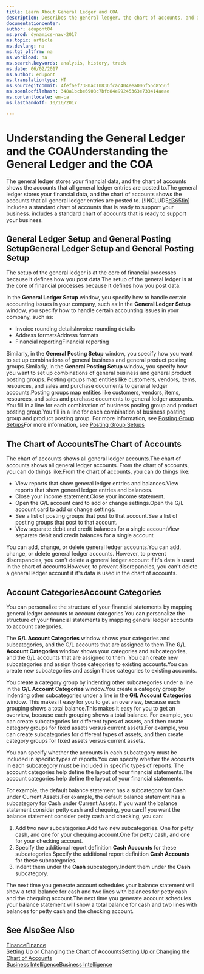 ```yaml
---
title: Learn About General Ledger and COA
description: Describes the general ledger, the chart of accounts, and account categories.
documentationcenter: 
author: edupont04
ms.prod: dynamics-nav-2017
ms.topic: article
ms.devlang: na
ms.tgt_pltfrm: na
ms.workload: na
ms.search.keywords: analysis, history, track
ms.date: 06/02/2017
ms.author: edupont
ms.translationtype: HT
ms.sourcegitcommit: 4fefaef7380ac10836fcac404eea006f55d8556f
ms.openlocfilehash: 348a1bcbe6908c7bfd84e99245363e733414aeae
ms.contentlocale: en-ca
ms.lasthandoff: 10/16/2017

---
```

# <a name="understanding-the-general-ledger-and-the-coa"></a><span data-ttu-id="28cb9-103">Understanding the General Ledger and the COA</span><span class="sxs-lookup"><span data-stu-id="28cb9-103">Understanding the General Ledger and the COA</span></span>
<span data-ttu-id="28cb9-104">The general ledger stores your financial data, and the chart of accounts shows the accounts that all general ledger entries are posted to.</span><span class="sxs-lookup"><span data-stu-id="28cb9-104">The general ledger stores your financial data, and the chart of accounts shows the accounts that all general ledger entries are posted to.</span></span> [!INCLUDE[d365fin](includes/d365fin_md.md)]<span data-ttu-id="28cb9-105"> includes a standard chart of accounts that is ready to support your business.</span><span class="sxs-lookup"><span data-stu-id="28cb9-105"> includes a standard chart of accounts that is ready to support your business.</span></span>

## <a name="general-ledger-setup-and-general-posting-setup"></a><span data-ttu-id="28cb9-106">General Ledger Setup and General Posting Setup</span><span class="sxs-lookup"><span data-stu-id="28cb9-106">General Ledger Setup and General Posting Setup</span></span>
<span data-ttu-id="28cb9-107">The setup of the general ledger is at the core of financial processes because it defines how you post data.</span><span class="sxs-lookup"><span data-stu-id="28cb9-107">The setup of the general ledger is at the core of financial processes because it defines how you post data.</span></span>  

<span data-ttu-id="28cb9-108">In the **General Ledger Setup** window, you specify how to handle certain accounting issues in your company, such as:</span><span class="sxs-lookup"><span data-stu-id="28cb9-108">In the **General Ledger Setup** window, you specify how to handle certain accounting issues in your company, such as:</span></span>  

* <span data-ttu-id="28cb9-109">Invoice rounding details</span><span class="sxs-lookup"><span data-stu-id="28cb9-109">Invoice rounding details</span></span>  
* <span data-ttu-id="28cb9-110">Address formats</span><span class="sxs-lookup"><span data-stu-id="28cb9-110">Address formats</span></span>  
* <span data-ttu-id="28cb9-111">Financial reporting</span><span class="sxs-lookup"><span data-stu-id="28cb9-111">Financial reporting</span></span>  

<span data-ttu-id="28cb9-112">Similarly, in the **General Posting Setup** window, you specify how you want to set up combinations of general business and general product posting groups.</span><span class="sxs-lookup"><span data-stu-id="28cb9-112">Similarly, in the **General Posting Setup** window, you specify how you want to set up combinations of general business and general product posting groups.</span></span> <span data-ttu-id="28cb9-113">Posting groups map entities like customers, vendors, items, resources, and sales and purchase documents to general ledger accounts.</span><span class="sxs-lookup"><span data-stu-id="28cb9-113">Posting groups map entities like customers, vendors, items, resources, and sales and purchase documents to general ledger accounts.</span></span> <span data-ttu-id="28cb9-114">You fill in a line for each combination of business posting group and product posting group.</span><span class="sxs-lookup"><span data-stu-id="28cb9-114">You fill in a line for each combination of business posting group and product posting group.</span></span> <span data-ttu-id="28cb9-115">For more information, see [Posting Group Setups](finance-posting-groups.md)</span><span class="sxs-lookup"><span data-stu-id="28cb9-115">For more information, see [Posting Group Setups](finance-posting-groups.md)</span></span>  

## <a name="the-chart-of-accounts"></a><span data-ttu-id="28cb9-116">The Chart of Accounts</span><span class="sxs-lookup"><span data-stu-id="28cb9-116">The Chart of Accounts</span></span>
<span data-ttu-id="28cb9-117">The chart of accounts shows all general ledger accounts.</span><span class="sxs-lookup"><span data-stu-id="28cb9-117">The chart of accounts shows all general ledger accounts.</span></span> <span data-ttu-id="28cb9-118">From the chart of accounts, you can do things like:</span><span class="sxs-lookup"><span data-stu-id="28cb9-118">From the chart of accounts, you can do things like:</span></span>  

* <span data-ttu-id="28cb9-119">View reports that show general ledger entries and balances.</span><span class="sxs-lookup"><span data-stu-id="28cb9-119">View reports that show general ledger entries and balances.</span></span>  
* <span data-ttu-id="28cb9-120">Close your income statement.</span><span class="sxs-lookup"><span data-stu-id="28cb9-120">Close your income statement.</span></span>  
* <span data-ttu-id="28cb9-121">Open the G/L account card to add or change settings.</span><span class="sxs-lookup"><span data-stu-id="28cb9-121">Open the G/L account card to add or change settings.</span></span>  
* <span data-ttu-id="28cb9-122">See a list of posting groups that post to that account.</span><span class="sxs-lookup"><span data-stu-id="28cb9-122">See a list of posting groups that post to that account.</span></span>
* <span data-ttu-id="28cb9-123">View separate debit and credit balances for a single account</span><span class="sxs-lookup"><span data-stu-id="28cb9-123">View separate debit and credit balances for a single account</span></span>  

<span data-ttu-id="28cb9-124">You can add, change, or delete general ledger accounts.</span><span class="sxs-lookup"><span data-stu-id="28cb9-124">You can add, change, or delete general ledger accounts.</span></span> <span data-ttu-id="28cb9-125">However, to prevent discrepancies, you can't delete a general ledger account if it's data is used in the chart of accounts.</span><span class="sxs-lookup"><span data-stu-id="28cb9-125">However, to prevent discrepancies, you can't delete a general ledger account if it's data is used in the chart of accounts.</span></span>  

## <a name="account-categories"></a><span data-ttu-id="28cb9-126">Account Categories</span><span class="sxs-lookup"><span data-stu-id="28cb9-126">Account Categories</span></span>
<span data-ttu-id="28cb9-127">You can personalize the structure of your financial statements by mapping general ledger accounts to account categories.</span><span class="sxs-lookup"><span data-stu-id="28cb9-127">You can personalize the structure of your financial statements by mapping general ledger accounts to account categories.</span></span>  

<span data-ttu-id="28cb9-128">The **G/L Account Categories** window shows your categories and subcategories, and the G/L accounts that are assigned to them.</span><span class="sxs-lookup"><span data-stu-id="28cb9-128">The **G/L Account Categories** window shows your categories and subcategories, and the G/L accounts that are assigned to them.</span></span> <span data-ttu-id="28cb9-129">You can create new subcategories and assign those categories to existing accounts.</span><span class="sxs-lookup"><span data-stu-id="28cb9-129">You can create new subcategories and assign those categories to existing accounts.</span></span>  

<span data-ttu-id="28cb9-130">You create a category group by indenting other subcategories under a line in the **G/L Account Categories** window.</span><span class="sxs-lookup"><span data-stu-id="28cb9-130">You create a category group by indenting other subcategories under a line in the **G/L Account Categories** window.</span></span> <span data-ttu-id="28cb9-131">This makes it easy for you to get an overview, because each grouping shows a total balance.</span><span class="sxs-lookup"><span data-stu-id="28cb9-131">This makes it easy for you to get an overview, because each grouping shows a total balance.</span></span> <span data-ttu-id="28cb9-132">For example, you can create subcategories for different types of assets, and then create category groups for fixed assets versus current assets.</span><span class="sxs-lookup"><span data-stu-id="28cb9-132">For example, you can create subcategories for different types of assets, and then create category groups for fixed assets versus current assets.</span></span>  

<span data-ttu-id="28cb9-133">You can specify whether the accounts in each subcategory must be included in specific types of reports.</span><span class="sxs-lookup"><span data-stu-id="28cb9-133">You can specify whether the accounts in each subcategory must be included in specific types of reports.</span></span> <span data-ttu-id="28cb9-134">The account categories help define the layout of your financial statements.</span><span class="sxs-lookup"><span data-stu-id="28cb9-134">The account categories help define the layout of your financial statements.</span></span>  

<span data-ttu-id="28cb9-135">For example, the default balance statement has a subcategory for Cash under Current Assets.</span><span class="sxs-lookup"><span data-stu-id="28cb9-135">For example, the default balance statement has a subcategory for Cash under Current Assets.</span></span> <span data-ttu-id="28cb9-136">If you want the balance statement consider petty cash and chequing, you can:</span><span class="sxs-lookup"><span data-stu-id="28cb9-136">If you want the balance statement consider petty cash and checking, you can:</span></span>  

1. <span data-ttu-id="28cb9-137">Add two new subcategories.</span><span class="sxs-lookup"><span data-stu-id="28cb9-137">Add two new subcategories.</span></span> <span data-ttu-id="28cb9-138">One for petty cash, and one for your chequing account.</span><span class="sxs-lookup"><span data-stu-id="28cb9-138">One for petty cash, and one for your checking account.</span></span>  
2. <span data-ttu-id="28cb9-139">Specify the additional report definition **Cash Accounts** for these subcategories.</span><span class="sxs-lookup"><span data-stu-id="28cb9-139">Specify the additional report definition **Cash Accounts** for these subcategories.</span></span>  
3. <span data-ttu-id="28cb9-140">Indent them under the **Cash** subcategory.</span><span class="sxs-lookup"><span data-stu-id="28cb9-140">Indent them under the **Cash** subcategory.</span></span>  

<span data-ttu-id="28cb9-141">The next time you generate account schedules your balance statement will show a total balance for cash and two lines with balances for petty cash and the chequing account.</span><span class="sxs-lookup"><span data-stu-id="28cb9-141">The next time you generate account schedules your balance statement will show a total balance for cash and two lines with balances for petty cash and the checking account.</span></span>  

## <a name="see-also"></a><span data-ttu-id="28cb9-142">See Also</span><span class="sxs-lookup"><span data-stu-id="28cb9-142">See Also</span></span>
[<span data-ttu-id="28cb9-143">Finance</span><span class="sxs-lookup"><span data-stu-id="28cb9-143">Finance</span></span>](finance.md)  
[<span data-ttu-id="28cb9-144">Setting Up or Changing the Chart of Accounts</span><span class="sxs-lookup"><span data-stu-id="28cb9-144">Setting Up or Changing the Chart of Accounts</span></span>](finance-setup-chart-accounts.md)  
[<span data-ttu-id="28cb9-145">Business Intelligence</span><span class="sxs-lookup"><span data-stu-id="28cb9-145">Business Intelligence</span></span>](bi.md)  


